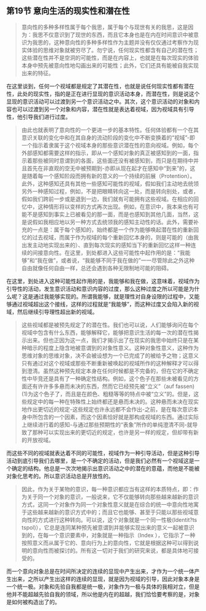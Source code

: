 <h2>第19节 意向生活的现实性和潜在性</h2><blockquote data-pid="-yTmBteW">意向性的多种多样性属于每个我思，属于每个与现世有关的我思，这是因为：我思不仅意识到了现世的东西，而且它本身也是在内在时间意识中被意识为我思的，这种意向性的多种多样性作为主题并没有仅仅通过考察作为现实体验的思维对象就被穷尽了。勿宁说，任何现实性都含有自己的潜在性；这些潜在性并不是空洞的可能性，而是在内容上，也就是在每次现实的体验本身中预先被意向性地勾画出来的可能性；此外，它们还具有能被自我实现出来的特征。</blockquote><p data-pid="F038_ITB">在这里谈到，任何一个视域都是规定了其潜在性，也就是说任何现实性都有潜在性，此处的现实性，指的是正在进行显现的意识活动本身，而潜在性，则是说这个显现的意识活动可以过渡到另一个意识活动之中。其次，这个意识活动的对象和内容也可以过渡到另一个对象和内容，潜在性就是表达着视域，因为视域具有引导性，他引导我们进行过度。</p><blockquote data-pid="asiL_8x7">由此也就表明了意向性的一个更进一步的基本特性。任何体验都有一个在其意识关联的变化中和在其自身的流动阶段的变化中不断变换着的“视域”-即一个指示着隶属于这个视域本身的那些意识潜在性的意向视域。例如，每个外部感知都需要这样的指示，即从一个感知对象的真正被感知到的一面，指示着那些被同时意谓到的各面，这些面还没有被感知到，而只是在期待中并且首先在非直观的空无中被预期到-亦即从现在起才在感知中“到来”的，这是随着每一个感知阶段而拥有新的意义的一个持续的前展（Protention）。此外，这种感知还具有其他一些感知可能性的视域，假如我们主动地去统领另外一种感知过程，例如，不是把眼睛转向这一处，而是转向别处，或者，假如我们跨前一步或是退到一边，我们就有可能拥有这些视域。在相应的回忆中，这种情形将以变样的方式再次出现。例如，在意识中，我本来也有可能不是感知到事实上已被看见的那一面，而是也感知到其他几面，当然，这是说假如我相应地以另一种方式去统领我的感知主动性的话。此外，需要补充的一点是：属于每个感知的，始终都是一个作为能够唤起潜在性的重新回忆的过去视域，而属于作为视域的每个重新回忆本身的，则是可能的（由我出发主动地实现出来的）、直到每次现实的感知当下的重新回忆这样一种连续的间接意向性。在这里，到处都进入这些可能性中起作用的是：“我能够”和“我在做”，或者说，“我能够不同于我在做的”一一尽管除此之外这种自由就像任何自由一样，总还会遇到各种无限制地可能的阻碍。</blockquote><p data-pid="jhTByoPX">在这里，到处进入这种可能性起作用的是，我能够和我在做，这意味着，视域作为引导性的活动，发生意识活动和意识内容的过度，那么这种过度之所以可能是为什么呢？这是通过我能够实现的。所谓我能够，就是理性对自身设限的过程中，又能够通过视域超出这个接线，这样的过程就是“我能够”，而这种过度又会陷入新的视域，然后继续引导理性超出新的视域。</p><blockquote data-pid="l3gdSD9j">这些视域都是被预先规定了的潜在性。我们也可以说，人们能够询问在每个视域中包含有什么东西，能够解释它，能够把意识生活的每一次的潜在性揭示出来。但也正因为这一点，我们才揭示出了在现实的我思中始终只是在某种暗示的程度上隐含地被意谓到的对象性意义。这种对象性意义，这种作为思维对象的思维对象，决不会被设想为一个已完成了的被给予之物；这意义只有通过对这个视域或那些不断重新被唤起的视域所作的这种解释才可以得到澄清。虽然这种预先规定本身在任何时候都是不完备的，但在它的不确定性中毕竞还是具有了一种确定性结构。例如，这个色子在那些未被看见的方面还有许许多多悬而未决的东西，然而它已经预先被“立义”（auf fassen)(1)为这个色子了，而且是在颜色、粗糙等等的特点中被“立义”的。但是，这些规定中的每一种在特殊性上始终都还是悬而未决的。这种悬而未决在现实地作出更切近的规定-这些规定也许永远都不会作出-之前，是在每次意识本身中所包含的一个因素，而这个因素恰好就是那构成视域的东西。通过实际上继续进行着的感知-与通过那些预期性的“表象”所作的单纯澄清不同-就导致了那种可以实现出来的更切近的规定，也许是另一样的规定，但却带有新的开放视域。</blockquote><p data-pid="CLJFzam5">而这些不同的视域就表达着不同的可能性，视域作为一种引导活动，但是这种引导活动到底引导我们去哪里，是一个不确定的活动，但是我们必然有一个视域这是一个确定的结构。他总是一次次地揭示出意识活动之中的潜在的意蕴，而他是不能被对象化思考的。所以意识活动总是开放性的。</p><blockquote data-pid="_43OUT0e">因此，作为关于某物的意识，每一种意识都应当有这样的本质特点，即：作为关于同一个对象的意识，一般说来，它不仅能够转向那些越来越新的意识方式，这同一个对象作为同一个对象性意义就是在综合的统一中意向性地寓于这些越来越新的意识方式中的；而且它也能够、甚至于只能以那些视域意向性的方式进行这种转向。可以说，这个对象就是一个同一性极(Identit?ts tspol)），它总是连同某种预先被意谓到并能够实现出来的意义一起被意识到的，在每一个意识要素中，对象就是一种指示（Index ），它指示了一种按照意义而从属于它的、意向行为上的意向性，它就是根据这种可以得到说明的意向性而被探讨的。所有这一切对于我们的研究来说，都是具体地可接受的。</blockquote><p data-pid="YhEr6EVO">而一个意向对象总是在时间所决定的连续的显现中产生出来，才作为一个统一体产生出来，之所以产生出这样的连续的显现，就是因为视域的引导，因此对象本身是一个统一极。对象和先验自我都是统一极，对象作为一极与具体的我相对立，但是他并不能超越先验自我的领域，所以他是内在的超越，我们恰恰要考察的是，对象是如何被构造出了的。</p><p></p>